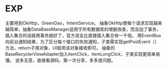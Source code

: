 # EXP
主要用到OkHttp，GreenDao，IntentService。
抽象OkHttp使每个请求实现越来越简单，抽象DataBaseManager适用于所有数据库的增删改查，而且加了事务，插入集合的话就用事务就好了，官方说会比直接插入集合快一千倍。
用EventBus向前台通知结果，为了区分每个接口的失败通知，子类需实现getPostEvent（）方法，return子类对象，UI层用该对象接收即可。
抽象的BaseRecyclerViewAdapter加入itemClick，itemLongClick，子类实现更简单易懂。
说多无意，直接看源码，第一次分享，多多提问题。
